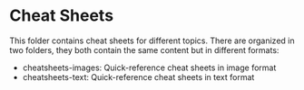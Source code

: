 # Cheat Sheets
This folder contains cheat sheets for different topics.
There are organized in two folders, they both contain the same content but in different formats:
- cheatsheets-images: Quick-reference cheat sheets in image format
- cheatsheets-text: Quick-reference cheat sheets in text format 
